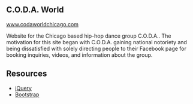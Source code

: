 ## C.O.D.A. World

www.codaworldchicago.com

Website for the Chicago based hip-hop dance group C.O.D.A.. The motivation for this site began with C.O.D.A. gaining national notoriety and being dissatisfied with solely directing people to their Facebook page for booking inquiries, videos, and information about the group.



## Resources
<ul>
<li><a href = "https://github.com/jquery/jquery"> jQuery</a></li>
<li><a href = "https://github.com/twbs/bootstrap"> Bootstrap</a></li>
</ul>

